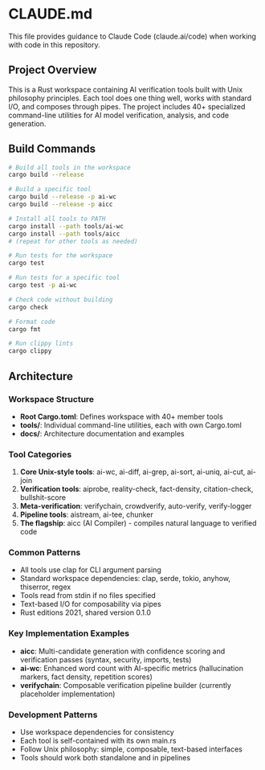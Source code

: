 # CLAUDE.md

This file provides guidance to Claude Code (claude.ai/code) when working with code in this repository.

## Project Overview

This is a Rust workspace containing AI verification tools built with Unix philosophy principles. Each tool does one thing well, works with standard I/O, and composes through pipes. The project includes 40+ specialized command-line utilities for AI model verification, analysis, and code generation.

## Build Commands

```bash
# Build all tools in the workspace
cargo build --release

# Build a specific tool
cargo build --release -p ai-wc
cargo build --release -p aicc

# Install all tools to PATH
cargo install --path tools/ai-wc
cargo install --path tools/aicc
# (repeat for other tools as needed)

# Run tests for the workspace
cargo test

# Run tests for a specific tool
cargo test -p ai-wc

# Check code without building
cargo check

# Format code
cargo fmt

# Run clippy lints
cargo clippy
```

## Architecture

### Workspace Structure
- **Root Cargo.toml**: Defines workspace with 40+ member tools
- **tools/**: Individual command-line utilities, each with own Cargo.toml
- **docs/**: Architecture documentation and examples

### Tool Categories
1. **Core Unix-style tools**: ai-wc, ai-diff, ai-grep, ai-sort, ai-uniq, ai-cut, ai-join
2. **Verification tools**: aiprobe, reality-check, fact-density, citation-check, bullshit-score
3. **Meta-verification**: verifychain, crowdverify, auto-verify, verify-logger
4. **Pipeline tools**: aistream, ai-tee, chunker
5. **The flagship**: aicc (AI Compiler) - compiles natural language to verified code

### Common Patterns
- All tools use clap for CLI argument parsing
- Standard workspace dependencies: clap, serde, tokio, anyhow, thiserror, regex
- Tools read from stdin if no files specified
- Text-based I/O for composability via pipes
- Rust editions 2021, shared version 0.1.0

### Key Implementation Examples
- **aicc**: Multi-candidate generation with confidence scoring and verification passes (syntax, security, imports, tests)
- **ai-wc**: Enhanced word count with AI-specific metrics (hallucination markers, fact density, repetition scores)
- **verifychain**: Composable verification pipeline builder (currently placeholder implementation)

### Development Patterns
- Use workspace dependencies for consistency
- Each tool is self-contained with its own main.rs
- Follow Unix philosophy: simple, composable, text-based interfaces
- Tools should work both standalone and in pipelines